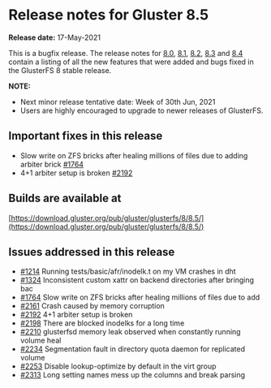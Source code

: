 # Release notes for Gluster 8.5

**Release date:** 17-May-2021

This is a bugfix release. The release notes for [8.0](8.0.md), [8.1](8.1.md), [8.2](8.2.md), [8.3](8.3.md) and [8.4](8.4.md) contain a listing of all the new features that were added and bugs fixed in the GlusterFS 8 stable release.

**NOTE:** 
- Next minor release tentative date: Week of 30th Jun, 2021
- Users are highly encouraged to upgrade to newer releases of GlusterFS.

## Important fixes in this release

- Slow write on ZFS bricks after healing millions of files due to adding arbiter brick [#1764](https://github.com/gluster/glusterfs/issues/1764)
- 4+1 arbiter setup is broken [#2192](https://github.com/gluster/glusterfs/issues/2192)

## Builds are available at 

[https://download.gluster.org/pub/gluster/glusterfs/8/8.5/](https://download.gluster.org/pub/gluster/glusterfs/8/8.5/)

## Issues addressed in this release

- [#1214](https://github.com/gluster/glusterfs/issues/1214) Running tests/basic/afr/inodelk.t on my VM crashes in dht
- [#1324](https://github.com/gluster/glusterfs/issues/1324) Inconsistent custom xattr on backend directories after bringing bac
- [#1764](https://github.com/gluster/glusterfs/issues/1764) Slow write on ZFS bricks after healing millions of files due to add
- [#2161](https://github.com/gluster/glusterfs/issues/2161) Crash caused by memory corruption
- [#2192](https://github.com/gluster/glusterfs/issues/2192) 4+1 arbiter setup is broken
- [#2198](https://github.com/gluster/glusterfs/issues/2198) There are blocked inodelks for a long time
- [#2210](https://github.com/gluster/glusterfs/issues/2210) glusterfsd memory leak observed when constantly running volume heal
- [#2234](https://github.com/gluster/glusterfs/issues/2234) Segmentation fault in directory quota daemon for replicated volume
- [#2253](https://github.com/gluster/glusterfs/issues/2253) Disable lookup-optimize by default in the virt group
- [#2313](https://github.com/gluster/glusterfs/issues/2313) Long setting names mess up the columns and break parsing
